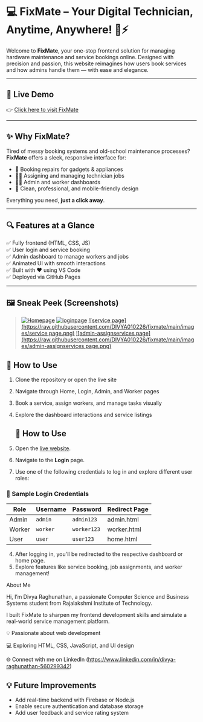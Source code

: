 # 💻 FixMate – Your Digital Technician, Anytime, Anywhere! 🔧⚡

Welcome to **FixMate**, your one-stop frontend solution for managing hardware maintenance and service bookings online. Designed with precision and passion, this website reimagines how users book services and how admins handle them — with ease and elegance.

---

## 🚀 Live Demo  
👉 [Click here to visit FixMate](https://divya010226.github.io/fixmate/)

---

## ✨ Why FixMate?  
Tired of messy booking systems and old-school maintenance processes? **FixMate** offers a sleek, responsive interface for:
- 🧰 Booking repairs for gadgets & appliances  
- 👨‍🔧 Assigning and managing technician jobs  
- 🧑‍💼 Admin and worker dashboards  
- 💫 Clean, professional, and mobile-friendly design  

Everything you need, **just a click away**.

---

## 🔍 Features at a Glance

✅ Fully frontend (HTML, CSS, JS)  
✅ User login and service booking  
✅ Admin dashboard to manage workers and jobs  
✅ Animated UI with smooth interactions  
✅ Built with ❤️ using VS Code  
✅ Deployed via GitHub Pages  

---

## 🖼️ Sneak Peek (Screenshots)

> [![Homepage](https://raw.githubusercontent.com/DIVYA010226/fixmate/main/images/homepage.png)](https://divya010226.github.io/fixmate/)
> [![loginpage](https://raw.githubusercontent.com/DIVYA010226/fixmate/main/images/loginpage.png)](https://divya010226.github.io/fixmate/)
[![service page](https://raw.githubusercontent.com/DIVYA010226/fixmate/main/images/service page.png)](https://divya010226.github.io/fixmate/)
[![admin-assignservices page](https://raw.githubusercontent.com/DIVYA010226/fixmate/main/images/admin-assignservices page.png)](https://divya010226.github.io/fixmate/)

 
## 🚀 How to Use

1. Clone the repository or open the live site
2. Navigate through Home, Login, Admin, and Worker pages
3. Book a service, assign workers, and manage tasks visually
4. Explore the dashboard interactions and service listings
   ## 🚀 How to Use

1. Open the [live website](https://divya010226.github.io/fixmate/).
2. Navigate to the **Login** page.
3. Use one of the following credentials to log in and explore different user roles:

### 🔐 Sample Login Credentials

| Role    | Username | Password   | Redirect Page     |
|---------|----------|------------|-------------------|
| Admin   | `admin`  | `admin123` | admin.html        |
| Worker  | `worker` | `worker123`| worker.html       |
| User    | `user`   | `user123`  | home.html         |

4. After logging in, you'll be redirected to the respective dashboard or home page.
5. Explore features like service booking, job assignments, and worker management!
    

 About Me

Hi, I’m Divya Raghunathan, a passionate Computer Science and Business Systems student from Rajalakshmi Institute of Technology.

I built FixMate to sharpen my frontend development skills and simulate a real-world service management platform.

💡 Passionate about web development

💻 Exploring HTML, CSS, JavaScript, and UI design

🌐 Connect with me on LinkedIn (https://www.linkedin.com/in/divya-raghunathan-560299342)
## 💡 Future Improvements

- Add real-time backend with Firebase or Node.js  
- Enable secure authentication and database storage  
- Add user feedback and service rating system

